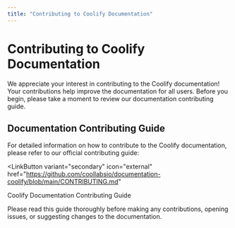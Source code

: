 ```yaml
---
title: "Contributing to Coolify Documentation"
---
```


# Contributing to Coolify Documentation

We appreciate your interest in contributing to the Coolify documentation! Your contributions help improve the documentation for all users. Before you begin, please take a moment to review our documentation contributing guide.

## Documentation Contributing Guide

For detailed information on how to contribute to the Coolify documentation, please refer to our official contributing guide:

<LinkButton
  variant="secondary" 
  icon="external" 
  href="https://github.com/coollabsio/documentation-coolify/blob/main/CONTRIBUTING.md"
>
Coolify Documentation Contributing Guide
</LinkButton>

<Aside type="note">
  Please read this guide thoroughly before making any contributions, opening issues, or suggesting changes to the documentation.
</Aside>